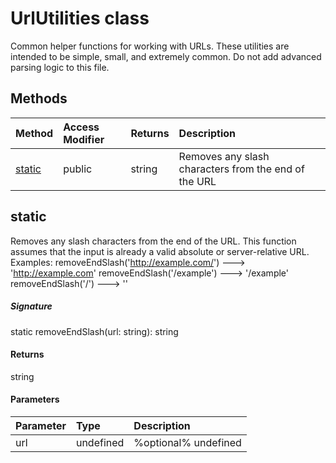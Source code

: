 # UrlUtilities class

Common helper functions for working with URLs. These utilities are intended to be simple, 
small, and extremely common. Do not add advanced parsing logic to this file.





## Methods

| Method	   | Access Modifier | Returns	| Description|
|:-------------|:----|:-------|:-----------|
|[static](#static)      | public | string | Removes any slash characters from the end of the URL |




## static

Removes any slash characters from the end of the URL. 
This function assumes that the input is already a valid absolute or server-relative URL. 
Examples: 
removeEndSlash('http://example.com/') ---> 'http://example.com' 
removeEndSlash('/example') ---> '/example' 
removeEndSlash('/') ---> ''

##### Signature
static removeEndSlash(url: string): string

#### Returns
string

#### Parameters


| Parameter	   | Type    | Description |
|:-------------|:---------------|:------------|
| url     | undefined | %optional% undefined |


